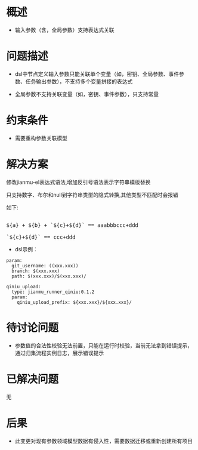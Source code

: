 # 概述

* 输入参数（含，全局参数）支持表达式关联

# 问题描述

* dsl中节点定义输入参数只能关联单个变量（如，密钥、全局参数、事件参数、任务输出参数），不支持多个变量拼接的表达式

* 全局参数不支持关联变量（如，密钥、事件参数），只支持常量

# 约束条件

* 需要重构参数关联模型

# 解决方案

修改jianmu-el表达式语法,增加反引号语法表示字符串模版替换

只支持数字、布尔和null到字符串类型的隐式转换,其他类型不匹配时会报错

如下:
<pre>

${a} + ${b} + `${c}+${d}` == aaabbbccc+ddd 

`${c}+${d}` == ccc+ddd
</pre>


* dsl示例：
```
param:
  git_username: ((xxx.xxx))
  branch: $(xxx.xxx)
  path: $(xxx.xxx)/$(xxx.xxx)/

qiniu_upload:
  type: jianmu_runner_qiniu:0.1.2
  param:
    qiniu_upload_prefix: ${xxx.xxx}/${xxx.xxx}/
```

# 待讨论问题

* 参数值的合法性校验无法前置，只能在运行时校验，当前无法拿到错误提示，通过归集流程实例日志，展示错误提示 

# 已解决问题

无

# 后果

* 此变更对现有参数领域模型数据有侵入性，需要数据迁移或重新创建所有项目